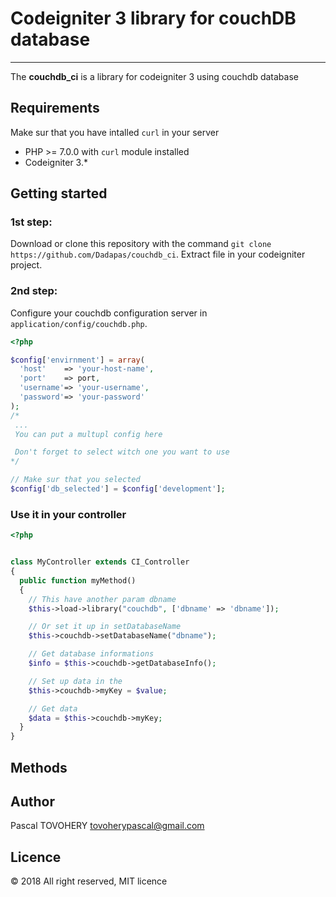 # Codeigniter 3 library for couchDB database
<hr>
The <strong>couchdb_ci</strong> is a library for codeigniter 3 using couchdb database


## Requirements
Make sur that you have intalled `curl` in your server
 - PHP >= 7.0.0 with `curl` module installed
 - Codeigniter 3.*

## Getting started

 ### 1st step:
 Download or clone this repository with the command
 `git clone https://github.com/Dadapas/couchdb_ci`. Extract file in your codeigniter project.
### 2nd step:
Configure your couchdb configuration server in `application/config/couchdb.php`.
```php
<?php

$config['envirnment'] = array(
  'host'    => 'your-host-name',
  'port'    => port,
  'username'=> 'your-username',
  'password'=> 'your-password'
);
/*
 ...
 You can put a multupl config here

 Don't forget to select witch one you want to use
*/

// Make sur that you selected
$config['db_selected'] = $config['development'];
```
### Use it in your controller

```php
<?php


class MyController extends CI_Controller
{
  public function myMethod()
  {
    // This have another param dbname
    $this->load->library("couchdb", ['dbname' => 'dbname']);

    // Or set it up in setDatabaseName
    $this->couchdb->setDatabaseName("dbname");

    // Get database informations
    $info = $this->couchdb->getDatabaseInfo();

    // Set up data in the
    $this->couchdb->myKey = $value;

    // Get data
    $data = $this->couchdb->myKey;
  }
}
```


## Methods

## Author
Pascal TOVOHERY <tovoherypascal@gmail.com>
## Licence
&copy; 2018 All right reserved, MIT licence
